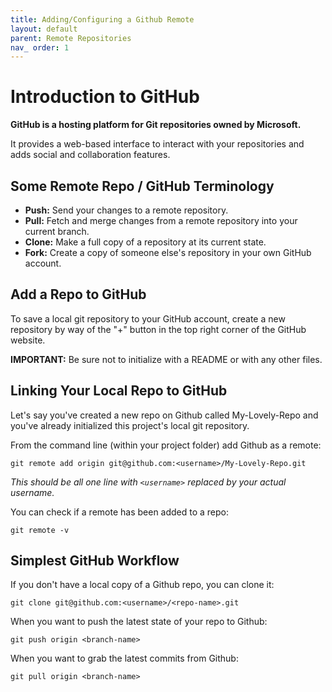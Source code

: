 ```yaml
---
title: Adding/Configuring a Github Remote
layout: default
parent: Remote Repositories
nav_ order: 1
---
```


# Introduction to GitHub

**GitHub is a hosting platform for Git repositories owned by Microsoft.**

It provides a web-based interface to interact with your repositories and adds social and collaboration features.


## Some Remote Repo / GitHub Terminology 

- **Push:** Send your changes to a remote repository.
- **Pull:** Fetch and merge changes from a remote repository into your current branch.
- **Clone:** Make a full copy of a repository at its current state.
- **Fork:** Create a copy of someone else's repository in your own GitHub account.

## Add a Repo to GitHub 

To save a local git repository to your GitHub account, create a new repository by way of the "+" button in the top right corner of the GitHub website.

**IMPORTANT:** Be sure not to initialize with a README or with any other files.

## Linking Your Local Repo to GitHub

Let's say you've created a new repo on Github called My-Lovely-Repo and you've already initialized this project's local git repository.

From the command line (within your project folder) add Github as a remote:

`git remote add origin git@github.com:<username>/My-Lovely-Repo.git`

_This should be all one line with `<username>` replaced by your actual username._

You can check if a remote has been added to a repo:

`git remote -v`

## Simplest GitHub Workflow

If you don't have a local copy of a Github repo, you can clone it:

`git clone git@github.com:<username>/<repo-name>.git`

When you want to push the latest state of your repo to Github:

`git push origin <branch-name>`

When you want to grab the latest commits from Github:

`git pull origin <branch-name>`

